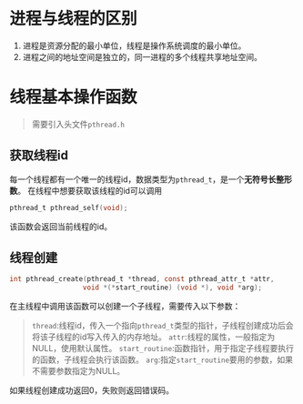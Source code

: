 # 进程与线程的区别
1. 进程是资源分配的最小单位，线程是操作系统调度的最小单位。
2. 进程之间的地址空间是独立的，同一进程的多个线程共享地址空间。
# 线程基本操作函数
>需要引入头文件`pthread.h`
## 获取线程id
每一个线程都有一个唯一的线程id，数据类型为`pthread_t`，是一个**无符号长整形数**。
在线程中想要获取该线程的id可以调用
```c
pthread_t pthread_self(void);
```
该函数会返回当前线程的id。
## 线程创建
```c
int pthread_create(pthread_t *thread, const pthread_attr_t *attr,
				  void *(*start_routine) (void *), void *arg);
```
在主线程中调用该函数可以创建一个子线程，需要传入以下参数：
>`thread`:线程id，传入一个指向`pthread_t`类型的指针，子线程创建成功后会将该子线程的id写入传入的内存地址。
>`attr`:线程的属性，一般指定为NULL，使用默认属性。
>`start_routine`:函数指针，用于指定子线程要执行的函数，子线程会执行该函数。
>`arg`:指定`start_routine`要用的参数，如果不需要参数指定为NULL。

如果线程创建成功返回0，失败则返回错误码。
